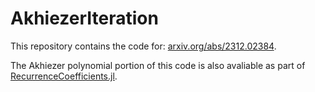 # AkhiezerIteration

This repository contains the code for: [arxiv.org/abs/2312.02384](https://arxiv.org/abs/2312.02384).

The Akhiezer polynomial portion of this code is also avaliable as part of [RecurrenceCoefficients.jl](https://github.com/cade-b/RecurrenceCoefficients.jl).
